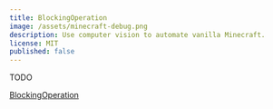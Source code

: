 ```yaml
---
title: BlockingOperation
image: /assets/minecraft-debug.png
description: Use computer vision to automate vanilla Minecraft.
license: MIT
published: false
---
```


TODO

[BlockingOperation](https://github.com/milkey-mouse/BlockingOperation)
